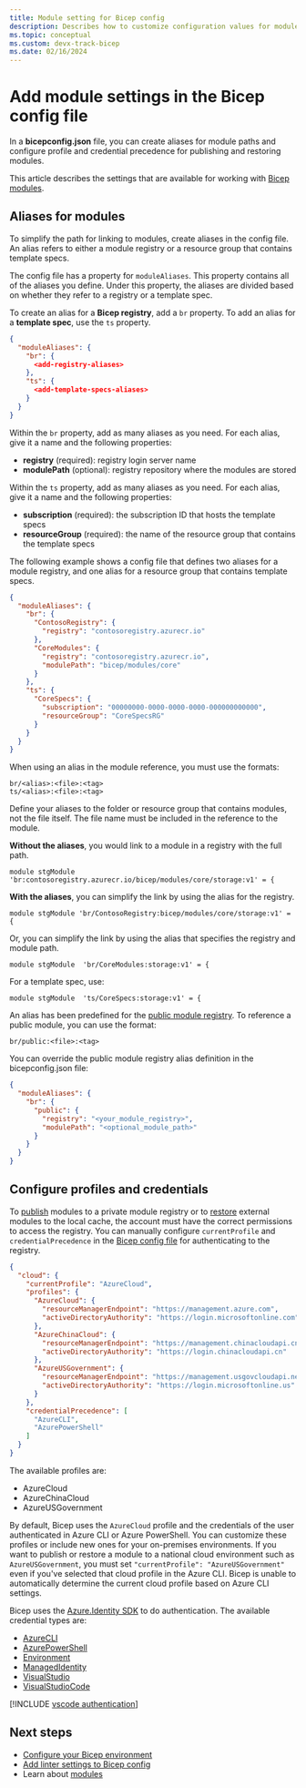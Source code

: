 ```yaml
---
title: Module setting for Bicep config
description: Describes how to customize configuration values for modules in Bicep deployments.
ms.topic: conceptual
ms.custom: devx-track-bicep
ms.date: 02/16/2024
---
```


# Add module settings in the Bicep config file

In a **bicepconfig.json** file, you can create aliases for module paths and configure profile and credential precedence for publishing and restoring modules.

This article describes the settings that are available for working with [Bicep modules](modules.md).

## Aliases for modules

To simplify the path for linking to modules, create aliases in the config file. An alias refers to either a module registry or a resource group that contains template specs.

The config file has a property for `moduleAliases`. This property contains all of the aliases you define. Under this property, the aliases are divided based on whether they refer to a registry or a template spec.

To create an alias for a **Bicep registry**, add a `br` property. To add an alias for a **template spec**, use the `ts` property.

```json
{
  "moduleAliases": {
    "br": {
      <add-registry-aliases>
    },
    "ts": {
      <add-template-specs-aliases>
    }
  }
}
```

Within the `br` property, add as many aliases as you need. For each alias, give it a name and the following properties:

- **registry** (required): registry login server name
- **modulePath** (optional): registry repository where the modules are stored

Within the `ts` property, add as many aliases as you need. For each alias, give it a name and the following properties:

- **subscription** (required): the subscription ID that hosts the template specs
- **resourceGroup** (required): the name of the resource group that contains the template specs

The following example shows a config file that defines two aliases for a module registry, and one alias for a resource group that contains template specs.

```json
{
  "moduleAliases": {
    "br": {
      "ContosoRegistry": {
        "registry": "contosoregistry.azurecr.io"
      },
      "CoreModules": {
        "registry": "contosoregistry.azurecr.io",
        "modulePath": "bicep/modules/core"
      }
    },
    "ts": {
      "CoreSpecs": {
        "subscription": "00000000-0000-0000-0000-000000000000",
        "resourceGroup": "CoreSpecsRG"
      }
    }
  }
}
```

When using an alias in the module reference, you must use the formats:

```bicep
br/<alias>:<file>:<tag>
ts/<alias>:<file>:<tag>
```

Define your aliases to the folder or resource group that contains modules, not the file itself. The file name must be included in the reference to the module.

**Without the aliases**, you would link to a module in a registry with the full path.

```bicep
module stgModule 'br:contosoregistry.azurecr.io/bicep/modules/core/storage:v1' = {
```

**With the aliases**, you can simplify the link by using the alias for the registry.

```bicep
module stgModule 'br/ContosoRegistry:bicep/modules/core/storage:v1' = {
```

Or, you can simplify the link by using the alias that specifies the registry and module path.

```bicep
module stgModule  'br/CoreModules:storage:v1' = {
```

For a template spec, use:

```bicep
module stgModule  'ts/CoreSpecs:storage:v1' = {
```

An alias has been predefined for the [public module registry](./modules.md#path-to-module). To reference a public module, you can use the format:

```bicep
br/public:<file>:<tag>
```

You can override the public module registry alias definition in the bicepconfig.json file:

```json
{
  "moduleAliases": {
    "br": {
      "public": {
        "registry": "<your_module_registry>",
        "modulePath": "<optional_module_path>"
      }
    }
  }
}
```

## Configure profiles and credentials

To [publish](bicep-cli.md#publish) modules to a private module registry or to [restore](bicep-cli.md#restore) external modules to the local cache, the account must have the correct permissions to access the registry. You can manually configure `currentProfile` and `credentialPrecedence` in the [Bicep config file](./bicep-config.md) for authenticating to the registry. 

```json
{
  "cloud": {
    "currentProfile": "AzureCloud",
    "profiles": {
      "AzureCloud": {
        "resourceManagerEndpoint": "https://management.azure.com",
        "activeDirectoryAuthority": "https://login.microsoftonline.com"
      },
      "AzureChinaCloud": {
        "resourceManagerEndpoint": "https://management.chinacloudapi.cn",
        "activeDirectoryAuthority": "https://login.chinacloudapi.cn"
      },
      "AzureUSGovernment": {
        "resourceManagerEndpoint": "https://management.usgovcloudapi.net",
        "activeDirectoryAuthority": "https://login.microsoftonline.us"
      }
    },
    "credentialPrecedence": [
      "AzureCLI",
      "AzurePowerShell"
    ]
  }
}
```

The available profiles are:

- AzureCloud
- AzureChinaCloud
- AzureUSGovernment

By default, Bicep uses the `AzureCloud` profile and the credentials of the user authenticated in Azure CLI or Azure PowerShell. You can customize these profiles or include new ones for your on-premises environments. If you want to publish or restore a module to a national cloud environment such as `AzureUSGovernment`, you must set `"currentProfile": "AzureUSGovernment"` even if you've selected that cloud profile in the Azure CLI. Bicep is unable to automatically determine the current cloud profile based on Azure CLI settings.

Bicep uses the [Azure.Identity SDK](/dotnet/api/azure.identity) to do authentication. The available credential types are:

- [AzureCLI](/dotnet/api/azure.identity.azureclicredential)
- [AzurePowerShell](/dotnet/api/azure.identity.azurepowershellcredential)
- [Environment](/dotnet/api/azure.identity.environmentcredential)
- [ManagedIdentity](/dotnet/api/azure.identity.managedidentitycredential)
- [VisualStudio](/dotnet/api/azure.identity.visualstudiocredential)
- [VisualStudioCode](/dotnet/api/azure.identity.visualstudiocodecredential)

[!INCLUDE [vscode authentication](../../../includes/resource-manager-vscode-authentication.md)]

## Next steps

- [Configure your Bicep environment](bicep-config.md)
- [Add linter settings to Bicep config](bicep-config-linter.md)
- Learn about [modules](modules.md)
